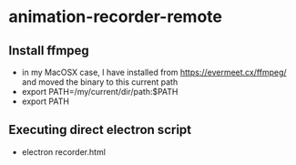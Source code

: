 # animation-recorder-remote

## Install ffmpeg

* in my MacOSX case, I have installed from https://evermeet.cx/ffmpeg/ and moved the binary to this current path
* export PATH=/my/current/dir/path:$PATH
* export PATH

## Executing direct electron script

* electron recorder.html

